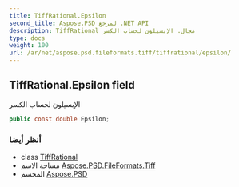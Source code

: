 ```yaml
---
title: TiffRational.Epsilon
second_title: Aspose.PSD لمرجع .NET API
description: TiffRational مجال. الإبسيلون لحساب الكسر
type: docs
weight: 100
url: /ar/net/aspose.psd.fileformats.tiff/tiffrational/epsilon/
---
```

## TiffRational.Epsilon field

الإبسيلون لحساب الكسر

```csharp
public const double Epsilon;
```

### أنظر أيضا

* class [TiffRational](../)
* مساحة الاسم [Aspose.PSD.FileFormats.Tiff](../../tiffrational/)
* المجسم [Aspose.PSD](../../../)


